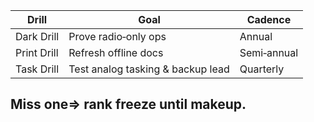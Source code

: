 |Drill|Goal|Cadence|
|---|---|---|
|Dark Drill|Prove radio‑only ops|Annual|
|Print Drill|Refresh offline docs|Semi‑annual|
|Task Drill|Test analog tasking & backup lead|Quarterly|  
Miss one⇒ rank freeze until makeup.  
---